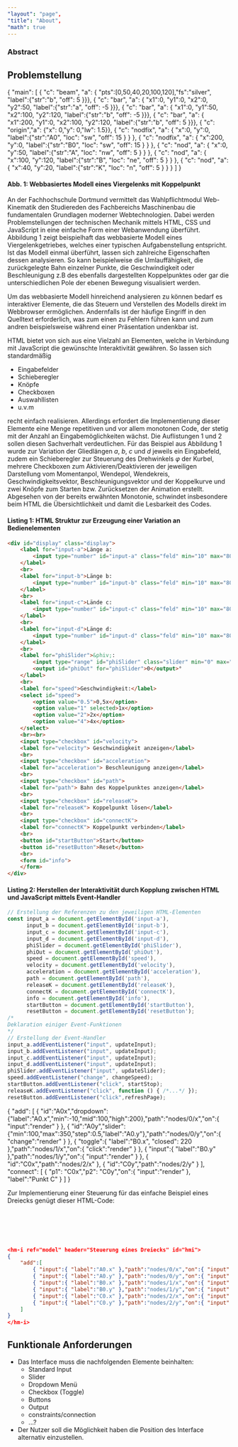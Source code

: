 ```yaml
---
"layout": "page",
"title": "About",
"math": true
---
```


### Abstract

## Problemstellung

<aside>
<g-2 width="250" height="200" x0="30" y0="50" cartesian>
{ 
"main": [
    { "c": "beam", "a": { "pts":[0,50,40,20,100,120],"fs":"silver", "label":{"str":"b", "off": 5 }}},
    { "c": "bar", "a": { "x1":0, "y1":0, "x2":0, "y2":50, "label":{"str":"a", "off": -5 }}},
    { "c": "bar", "a": { "x1":0, "y1":50, "x2":100, "y2":120, "label":{"str":"b", "off": -5 }}},
    { "c": "bar", "a": { "x1":200, "y1":0, "x2":100, "y2":120, "label":{"str":"b", "off": 5 }}},
    { "c": "origin","a": {"x": 0,"y": 0,"lw": 1.5}},
    { "c": "nodfix", "a": { "x":0, "y":0, "label":{"str":"A0", "loc": "sw", "off": 15 } } },
    { "c": "nodfix", "a": { "x":200, "y":0, "label":{"str":"B0", "loc": "sw", "off": 15 } } },
    { "c": "nod", "a": { "x":0, "y":50, "label":{"str":"A", "loc": "nw", "off": 5 } } },
    { "c": "nod", "a": { "x":100, "y":120, "label":{"str":"B", "loc": "ne", "off": 5 } } },
    { "c": "nod", "a": { "x":40, "y":20, "label":{"str":"K", "loc": "n", "off": 5 } } }
]
}
</g-2>
<h4>Abb. 1: Webbasiertes Modell eines Viergelenks mit Koppelpunkt</h4>
</aside>

An der Fachhochschule Dortmund vermittelt das Wahlpflichtmodul Web-Kinematik den Studiereden des Fachbereichs Maschinenbau die fundamentalen Grundlagen moderner Webtechnologien. Dabei werden Problemstellungen der technischen Mechanik mittels HTML, CSS und JavaScript in eine einfache Form einer Webanwendung überführt. Abbildung 1 zeigt beispielhaft das webbasierte Modell eines Viergelenkgetriebes, welches einer typischen Aufgabenstellung entspricht. Ist das Modell einmal überführt, lassen sich zahlreiche Eigenschaften dessen analysieren. So kann beispielweise die Umlauffähigkeit, die zurückgelegte Bahn einzelner Punkte, die Geschwindigkeit oder Beschleunigung z.B des ebenfalls dargestellten Koppelpunktes oder gar die unterschiedlichen Pole der ebenen Bewegung visualisiert werden.

Um das webbasierte Modell hinreichend analysieren zu können bedarf es interaktiver Elemente, die das Steuern und Verstellen des Modells direkt im Webbrowser ermöglichen. Andernfalls ist der häufige Eingriff in den Quelltext erforderlich, was zum einen zu Fehlern führen kann und zum andren beispielsweise während einer Präsentation undenkbar ist.

HTML bietet von sich aus eine Vielzahl an Elementen, welche in Verbindung mit JavaScript die gewünschte Interaktivität gewähren. So lassen sich standardmäßig 

* Eingabefelder
* Schieberegler
* Knöpfe
* Checkboxen
* Auswahllisten
* u.v.m

recht einfach realisieren. Allerdings erfordert die Implementierung dieser Elemente eine Menge repetitiven und vor allem monotonen Code, der stetig mit der Anzahl an Eingabemöglichkeiten wächst. Die Auflistungen 1 und 2 sollen diesen Sachverhalt verdeutlichen. Für das Beispiel aus Abbildung 1 wurde zur Variation der Gliedlängen $a$, $b$, $c$ und $d$ jeweils ein Eingabefeld, zudem ein Schieberegler zur Steuerung des Drehwinkels $\varphi$ der Kurbel, mehrere Checkboxen zum Aktivieren/Deaktivieren der jeweiligen Darstellung vom Momentanpol, Wendepol, Wendekreis, Geschwindigkeitsvektor, Beschleunigungsvektor und der Koppelkurve und zwei Knöpfe zum Starten bzw. Zurücksetzen der Animation erstellt. Abgesehen von der bereits erwähnten Monotonie, schwindet insbesondere beim HTML die Übersichtlichkeit und damit die Lesbarkeit des Codes.

#### Listing 1: HTML Struktur zur Erzeugung einer Variation an Bedienelementen

```HTML
<div id="display" class="display">
    <label for="input-a">Länge a:
        <input type="number" id="input-a" class="feld" min="10" max="800" step="1" value="">mm
    </label>
    <br>
    <label for="input-b">Länge b:
        <input type="number" id="input-b" class="feld" min="10" max="800" step="1" value="">mm
    </label>
    <br>
    <label for="input-c">Lände c:
        <input type="number" id="input-c" class="feld" min="10" max="800" step="1" value="">mm
    </label>
    <br>
    <label for="input-d">Länge d:
        <input type="number" id="input-d" class="feld" min="10" max="800" step="1" value="">mm
    </label>
    <br>
    <label for="phiSlider">&phiv;:
        <input type="range" id="phiSlider" class="slider" min="0" max="360">
        <output id="phiOut" for="phiSlider">0</output>°
    </label>
    <br>
    <label for="speed">Geschwindigkeit:</label>
    <select id="speed">
        <option value="0.5">0,5x</option>
        <option value="1" selected>1x</option>
        <option value="2">2x</option>
        <option value="4">4x</option>
    </select>
    <br><br>
    <input type="checkbox" id="velocity">
    <label for="velocity"> Geschwindigkeit anzeigen</label>
    <br>
    <input type="checkbox" id="acceleration">
    <label for="acceleration"> Beschleunigung anzeigen</label>
    <br>
    <input type="checkbox" id="path">
    <label for="path"> Bahn des Koppelpunktes anzeigen</label>
    <br>
    <input type="checkbox" id="releaseK">
    <label for="releaseK"> Koppelpunkt lösen</label>
    <br>
    <input type="checkbox" id="connectK">
    <label for="connectK"> Koppelpunkt verbinden</label>
    <br>
    <button id="startButton">Start</button>
    <button id="resetButton">Reset</button>
    <br>
    <form id="info">
    </form>   
</div>
```

#### Listing 2: Herstellen der Interaktivität durch Kopplung zwischen HTML und JavaScript mittels Event-Handler

```JavaScript
// Erstellung der Referenzen zu den jeweiligen HTML-Elementen
const input_a = document.getElementById('input-a'),
      input_b = document.getElementById('input-b'),
      input_c = document.getElementById('input-c'),
      input_d = document.getElementById('input-d'),
      phiSlider = document.getElementById('phiSlider'),
      phiOut = document.getElementById('phiOut'),
      speed = document.getElementById('speed'),
      velocity = document.getElementById('velocity'),
      acceleration = document.getElementById('acceleration'),
      path = document.getElementById('path'),
      releaseK = document.getElementById('releaseK'),
      connectK = document.getElementById('connectK'),
      info = document.getElementById('info'),
      startButton = document.getElementById('startButton'),
      resetButton = document.getElementById('resetButton');
/*
Deklaration einiger Event-Funktionen
*/
// Erstellung der Event-Handler
input_a.addEventListener("input", updateInput);
input_b.addEventListener("input", updateInput);
input_c.addEventListener("input", updateInput);
input_d.addEventListener("input", updateInput);
phiSlider.addEventListener("input", updateSlider);
speed.addEventListener("change", changeSpeed);
startButton.addEventListener("click", startStop);
releaseK.addEventListener("click", function () { /*...*/ });
resetButton.addEventListener("click",refreshPage);
```

<!--

## Einleitung

Als Human-Machine Interface (Abkürzung HMI) wird im allgemeinen Sprachgebrauch eine Benutzerschnittstelle eines meist komplexen Systems verstanden, mit dem ein Mensch interagieren kann. Ein alltägliches Beispiel stellt das Lenkrad zur Steuerung eines Autos dar. Während dieses Beispiel ... befasst sich diese Studienarbeit mit der Programmierung einer JavaScript micro library (zu deutsch Mikrobibliothek)

--->

<canvas id="cv" width="350" height="250"></canvas>

<script>
    const ctx = document.getElementById("cv").getContext("2d");
    var model = {
        "nodes": [
            { "id": "A0", "x": 75, "y": 50 },
            { "id": "B0", "x": 150, "y": 200 },
            { "id": "C0", "x": 250, "y": 10 }
        ],
        "constraints": [
        { "id": "a", "p1": "A0", "p2": "B0" }, 
        { "id": "b", "p1": "B0", "p2": "C0" }, 
        { "id": "c", "p1": "C0", "p2": "A0" }
        ]
    };
    mec.model.extend(model);
    model.init();
    function render() {
        const g = g2().del().clr().view({ cartesian: true });
        model.draw(g);
        g.exe(ctx);
    return g;
    }
    render()

</script>

<hm-i ref="model" header="Steuerung eines Dreiecks" id="hmi">
{
    "add": [
        { "id":"A0x","dropdown":{"label":"A0.x","min":-10,"mid":100,"high":200},"path":"nodes/0/x","on":{ "input":"render" } }, 
        { "id":"A0y","slider":{"min":100,"max":350,"step":0.5,"label":"A0.y"},"path":"nodes/0/y","on":{ "change":"render" } }, 
        { "toggle":{ "label":"B0.x", "closed": 220 },"path":"nodes/1/x","on":{ "click":"render" } }, 
        { "input":{ "label":"B0.y" },"path":"nodes/1/y","on":{ "input":"render" } }, 
        { "id":"C0x","path":"nodes/2/x" }, 
        { "id":"C0y","path":"nodes/2/y" } 
        ],
    "connect": [
        { "p1": "C0x","p2": "C0y","on":{ "input":"render" }, "label":"Punkt C" }
    ]
}
</hm-i>

Zur Implementierung einer Steuerung für das einfache Beispiel eines Dreiecks genügt dieser HTML-Code:

<br><br><br><br>

```JSON
<hm-i ref="model" header="Steuerung eines Dreiecks" id="hmi">
{
    "add":[
        { "input":{ "label":"A0.x" },"path":"nodes/0/x","on":{ "input":"render" } },
        { "input":{ "label":"A0.y" },"path":"nodes/0/y","on":{ "input":"render" } },
        { "input":{ "label":"B0.x" },"path":"nodes/1/x","on":{ "input":"render" } },
        { "input":{ "label":"B0.y" },"path":"nodes/1/y","on":{ "input":"render" } },
        { "input":{ "label":"C0.x" },"path":"nodes/2/x","on":{ "input":"render" } },
        { "input":{ "label":"C0.y" },"path":"nodes/2/y","on":{ "input":"render" } }
    ]
}
</hm-i>
```

## Funktionale Anforderungen

* Das Interface muss die nachfolgenden Elemente beinhalten:
    * Standard Input
    * Slider
    * Dropdown Menü
    * Checkbox (Toggle)
    * Buttons
    * Output
    * constraints/connection
    * ...?
* Der Nutzer soll die Möglichkeit haben die Position des Interface alternativ einzustellen.